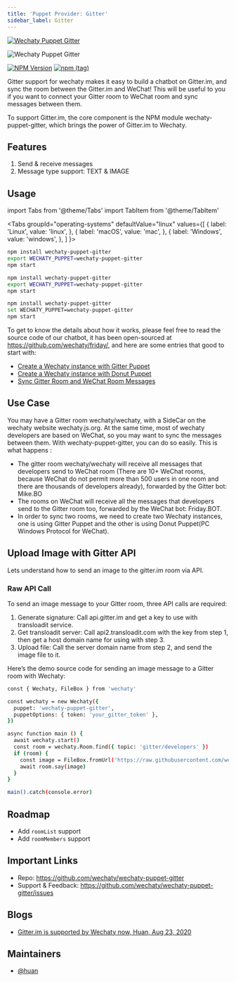 ```yaml
---
title: 'Puppet Provider: Gitter'
sidebar_label: Gitter
---
```


[![Wechaty Puppet Gitter](https://img.shields.io/badge/Puppet-Gitter-blueviolet)](gitter)

![Wechaty Puppet Gitter](https://raw.githubusercontent.com/wechaty/wechaty-puppet-gitter/HEAD/docs/images/wechaty-puppet-gitter.png)

[![NPM Version](https://badge.fury.io/js/wechaty-puppet-gitter.svg)](https://badge.fury.io/js/wechaty-puppet-gitter)
[![npm (tag)](https://img.shields.io/npm/v/wechaty-puppet-gitter/next.svg)](https://www.npmjs.com/package/wechaty-puppet-gitter?activeTab=versions)

Gitter support for wechaty makes it easy to build a chatbot on Gitter.im, and sync the room between the Gitter.im and WeChat! This will be useful to you if you want to connect your Gitter room to WeChat room and sync messages between them. 

To support Gitter.im, the core component is the NPM module wechaty-puppet-gitter, which brings the power of Gitter.im to Wechaty.

## Features

1. Send & receive messages
1. Message type support: TEXT & IMAGE

## Usage

<!-- MDX import -->
import Tabs from '@theme/Tabs'
import TabItem from '@theme/TabItem'

<Tabs
  groupId="operating-systems"
  defaultValue="linux"
  values={[
    { label: 'Linux',   value: 'linux', },
    { label: 'macOS',   value: 'mac', },
    { label: 'Windows', value: 'windows', },
  ]
}>

<TabItem value="linux">

```sh
npm install wechaty-puppet-gitter
export WECHATY_PUPPET=wechaty-puppet-gitter
npm start
```

</TabItem>
<TabItem value="mac">

```sh
npm install wechaty-puppet-gitter
export WECHATY_PUPPET=wechaty-puppet-gitter
npm start
```

</TabItem>
<TabItem value="windows">

```sh
npm install wechaty-puppet-gitter
set WECHATY_PUPPET=wechaty-puppet-gitter
npm start
```

</TabItem>
</Tabs>

To get to know the details about how it works, please feel free to read the source code of our chatbot, it has been open-sourced at https://github.com/wechaty/friday/, and here are some entries that good to start with:

- [Create a Wechaty instance with Gitter Puppet](https://github.com/wechaty/friday/blob/c73f0647f7a03c5e10ee5745fc4bc2d818456e85/src/bots/gitter/bot.ts#L14-L21)
- [Create a Wechaty instance with Donut Puppet](https://github.com/wechaty/friday/blob/c73f0647f7a03c5e10ee5745fc4bc2d818456e85/src/friday/bot.ts#L23-L26)
- [Sync Gitter Room and WeChat Room Messages](https://github.com/wechaty/friday/blob/c73f0647f7a03c5e10ee5745fc4bc2d818456e85/src/cross-puppet.ts#L38-L81)

## Use Case

You may have a Gitter room wechaty/wechaty, with a SideCar on the wechaty website wechaty.js.org. At the same time, most of wechaty developers are based on WeChat, so you may want to sync the messages between them. With wechaty-puppet-gitter, you can do so easily. This is what happens :

- The gitter room wechaty/wechaty will receive all messages that developers send to WeChat room (There are 10+ WeChat rooms, because WeChat do not permit more than 500 users in one room and there are thousands of developers already), forwarded by the Gitter bot: Mike.BO
- The rooms on WeChat will receive all the messages that developers send to the Gitter room too, forwarded by the WeChat bot: Friday.BOT.
- In order to sync two rooms, we need to create two Wechaty instances, one is using Gitter Puppet and the other is using Donut Puppet(PC Windows Protocol for WeChat).

## Upload Image with Gitter API

Lets understand how to send an image to the gitter.im room via API.

### Raw API Call

To send an image message to your Gitter room, three API calls are required:

1. Generate signature: Call api.gitter.im and get a key to use with transloadit service.
2. Get transloadit server: Call api2.transloadit.com with the key from step 1, then get a host domain name for using with step 3.
3. Upload file: Call the server domain name from step 2, and send the image file to it.

Here’s the demo source code for sending an image message to a Gitter room with Wechaty:

```sh
const { Wechaty, FileBox } from 'wechaty'

const wechaty = new Wechaty({
  puppet: 'wechaty-puppet-gitter',
  puppetOptions: { token: 'your_gitter_token' },
})

async function main () {
  await wechaty.start()
  const room = wechaty.Room.find({ topic: 'gitter/developers' })
  if (room) {
    const image = FileBox.fromUrl('https://raw.githubusercontent.com/wechaty/wechaty-puppet-gitter/master/docs/images/wechaty-puppet-gitter.png')
    await room.say(image)
  }
}

main().catch(console.error)
```

## Roadmap

- Add `roomList` support
- Add `roomMembers` support

## Important Links

- Repo: <https://github.com/wechaty/wechaty-puppet-gitter>
- Support & Feedback: <https://github.com/wechaty/wechaty-puppet-gitter/issues>

## Blogs

- [Gitter.im is supported by Wechaty now, Huan, Aug 23, 2020](https://wechaty.js.org/2020/08/23/wechaty-puppet-gitter/)


## Maintainers

- [@huan](https://wechaty.js.org/contributors/huan)
